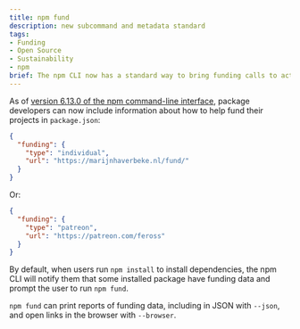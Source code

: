 ```yaml
---
title: npm fund
description: new subcommand and metadata standard
tags:
- Funding
- Open Source
- Sustainability
- npm
brief: The npm CLI now has a standard way to bring funding calls to action to the attention of users.
---
```


As of [version 6.13.0 of the npm command-line interface](https://github.com/npm/cli/releases/tag/v6.13.0), package developers can now include information about how to help fund their projects in `package.json`:


```json
{
  "funding": {
    "type": "individual",
    "url": "https://marijnhaverbeke.nl/fund/"
  }
}
```

Or:

```json
{
  "funding": {
    "type": "patreon",
    "url": "https://patreon.com/feross"
  }
}
```

By default, when users run `npm install` to install dependencies, the npm CLI will notify them that some installed package have funding data and prompt the user to run `npm fund`.

`npm fund` can print reports of funding data, including in JSON with `--json`, and open links in the browser with `--browser`.
